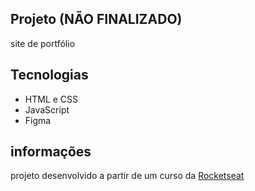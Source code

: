 ## Projeto (NÃO FINALIZADO)
site de portfólio

## Tecnologias
- HTML e CSS
- JavaScript
- Figma

## informações
projeto desenvolvido a partir de um curso da [Rocketseat](https://app.rocketseat.com.br/)
